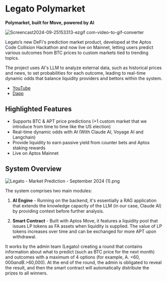 # Legato Polymarket 

**Polymarket, built for Move, powered by AI**

![Screencast2024-09-25153313-ezgif com-video-to-gif-converter](https://github.com/user-attachments/assets/22e2dac8-5588-4f95-928b-1145837c362c)

Legato’s new DeFi's prediction market product, developed at the Aptos Code Collision Hackathon and now live on Mainnet, letting users predict various outcomes from BTC prices to custom markets tied to trending topics.

The project uses AI's LLM to analyze external data, such as historical prices and news, to set probabilities for each outcome, leading to real-time dynamic odds that balance liquidity providers and bettors within the system.

- [YouTube](https://youtu.be/JcuDIRG7eIY)
- [Dapp](https://legato.finance)

## Highlighted Features
- Supports BTC & APT price predictions (+1 custom market that we introduce from time to time like the US election)
- Real-time dynamic odds with AI (With Claude AI, Voyage AI and Langchain)
- Provide liquidity to earn passive yield from counter bets and Aptos staking rewards
- Live on Aptos Mainnet

## System Overview
![Legato - Market Prediction - September 2024 (1).png](https://cdn.dorahacks.io/static/files/1922dad4dd23377f8da0eba4773b1d0c.png)

The system comprises two main modules:

1. **AI Engine** - Running on the backend, it's essentially a RAG application that extends the knowledge capacity of the LLM (in our case, Claude AI) by providing context before further analysis.

2. **Smart Contract** - Built with Aptos Move, it features a liquidity pool that issues LP tokens as FA assets when liquidity is supplied. The value of LP tokens increases over time and can be exchanged for more APT upon withdrawal.

It works by the admin team (Legato) creating a round that contains information about what to predict (such as BTC price for the next month) and outcomes with a maximum of 4 options (for example, A. <$60,000 and B. >$60,000). At the end of the round, the admin is obligated to reveal the result, and then the smart contract will automatically distribute the prizes to all winners.

